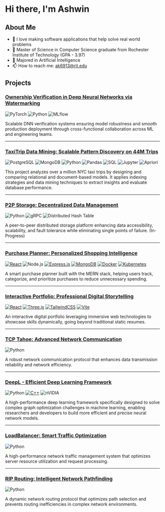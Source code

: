 
# Hi there, I'm Ashwin

## About Me
- 🌱 I love making software applications that help solve real world problems
- 🔭 Master of Science in Computer Science graduate from Rochester Institute of Technology (GPA - 3.97)
- 💬 Majored in Artificial Intelligence
- 📫 How to reach me: ak6913@rit.edu
<!-- - ⚡ Fun fact: [something interesting about yourself] -->
  
## Projects

### [Ownership Verification in Deep Neural Networks via Watermarking](https://github.com/ashwin1596/Capstone)
![PyTorch](https://img.shields.io/badge/-PyTorch-EE4C2C?logo=pytorch&logoColor=white)
![Python](https://img.shields.io/badge/-Python-3776AB?logo=python&logoColor=white)
![MLflow](https://img.shields.io/badge/-MLflow-0194E2?logo=mlflow&logoColor=white)

Scalable DNN verification systems ensuring model robustness and smooth production deployment through cross-functional collaboration across ML and engineering teams.

---

### [TaxiTrip Data Mining: Scalable Pattern Discovery on 44M Trips](https://github.com/ashwin1596/Capstone)
![PostgreSQL](https://img.shields.io/badge/-PostgreSQL-336791?logo=postgresql&logoColor=white)
![MongoDB](https://img.shields.io/badge/-MongoDB-47A248?logo=mongodb&logoColor=white)
![Python](https://img.shields.io/badge/-Python-3776AB?logo=python&logoColor=white)
![Pandas](https://img.shields.io/badge/-Pandas-150458?logo=pandas&logoColor=white)
![SQL](https://img.shields.io/badge/-SQL-CC2927?logo=sqlite&logoColor=white)
![Jupyter](https://img.shields.io/badge/-Jupyter-F37626?logo=jupyter&logoColor=white)
![Apriori](https://img.shields.io/badge/-Apriori-FF6F61?logo=python&logoColor=white)

This project analyzes over a million NYC taxi trips by designing and comparing relational and document-based models. It applies indexing strategies and data mining techniques to extract insights and evaluate database performance.

---

### [P2P Storage: Decentralized Data Management](https://github.com/ashwin1596/p2p)
![Python](https://img.shields.io/badge/-Python-3776AB?logo=python&logoColor=white)
![gRPC](https://img.shields.io/badge/-gRPC-FF6F00?logo=grpc&logoColor=white)
![Distributed Hash Table](https://img.shields.io/badge/-DHT-232F3E?logo=dht&logoColor=white)

A peer-to-peer distributed storage platform enhancing data accessibility, scalability, and fault tolerance while eliminating single points of failure. (In-Progress)

---

### [Purchase Planner: Personalized Shopping Intelligence](https://github.com/ashwin1596/purchase_planner)
[![React](https://img.shields.io/badge/React-%2320232a.svg?logo=react&logoColor=%2361DAFB)](#)
![Node.js](https://img.shields.io/badge/-Node.js-339933?logo=node.js&logoColor=white)
[![Express.js](https://img.shields.io/badge/Express.js-%23404d59.svg?logo=express&logoColor=%2361DAFB)](#)
[![MongoDB](https://img.shields.io/badge/MongoDB-%234ea94b.svg?logo=mongodb&logoColor=white)](#)
[![Docker](https://img.shields.io/badge/Docker-2496ED?logo=docker&logoColor=fff)](#)
[![Kubernetes](https://img.shields.io/badge/Kubernetes-326CE5?logo=kubernetes&logoColor=fff)](#)

A smart purchase planner built with the MERN stack, helping users track, categorize, and prioritize purchases to reduce unnecessary spending.

---

### [Interactive Portfolio: Professional Digital Storytelling](https://github.com/ashwin1596/portfolio-website)
[![React](https://img.shields.io/badge/React-%2320232a.svg?logo=react&logoColor=%2361DAFB)](#)
[![Three.js](https://img.shields.io/badge/Three.js-000?logo=threedotjs&logoColor=fff)](#)
[![TailwindCSS](https://img.shields.io/badge/Tailwind%20CSS-%2338B2AC.svg?logo=tailwind-css&logoColor=white)](#)
[![Vite](https://img.shields.io/badge/Vite-646CFF?logo=vite&logoColor=fff)](#)

An interactive digital portfolio leveraging immersive web technologies to showcase skills dynamically, going beyond traditional static resumes.

---

### [TCP Tahoe: Advanced Network Communication](https://github.com/ashwin1596/tcp)
![Python](https://img.shields.io/badge/-Python-3776AB?style=flat-square&logo=python&logoColor=white)

A robust network communication protocol that enhances data transmission reliability and network efficiency.

---

### [DeepL - Efficient Deep Learning Framework](https://github.com/ashwin1596/deepL)
![Python](https://img.shields.io/badge/-Python-3776AB?style=flat-square&logo=python&logoColor=white)
[![C++](https://img.shields.io/badge/C++-%2300599C.svg?logo=c%2B%2B&logoColor=white)](#)
![nVIDIA](https://img.shields.io/badge/cuda-000000.svg?style=for-the-badge&logo=nVIDIA&logoColor=green)

A high-performance deep learning framework specifically designed to solve complex graph optimization challenges in machine learning, enabling researchers and developers to build more efficient and precise neural network models.

---

### [LoadBalancer: Smart Traffic Optimization](https://github.com/ashwin1596/load_balancer)
![Python](https://img.shields.io/badge/-Python-3776AB?style=flat-square&logo=python&logoColor=white)

A high-performance network traffic management system that optimizes server resource utilization and request processing.

---

### [RIP Routing: Intelligent Network Pathfinding](https://github.com/ashwin1596/routing_protocol)
![Python](https://img.shields.io/badge/-Python-3776AB?style=flat-square&logo=python&logoColor=white)

A dynamic network routing protocol that optimizes path selection and prevents routing inefficiencies in complex network environments.
